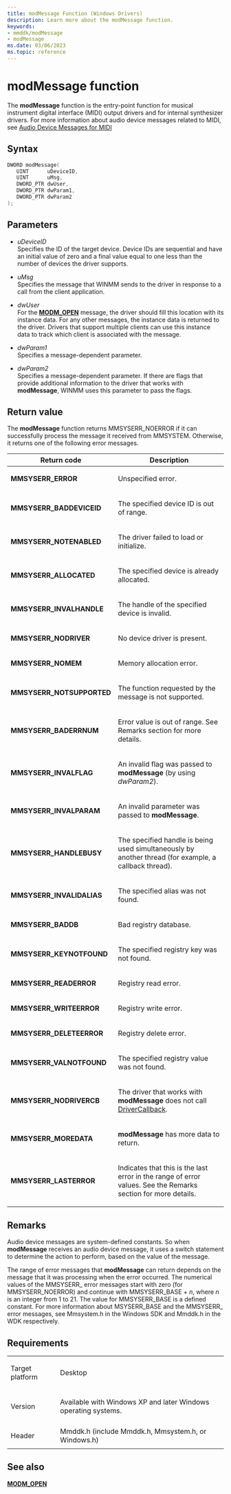 ```yaml
---
title: modMessage Function (Windows Drivers)
description: Learn more about the modMessage function.
keywords:
- mmddk/modMessage
- modMessage
ms.date: 03/06/2023
ms.topic: reference
---
```


# modMessage function

The **modMessage** function is the entry-point function for musical instrument digital interface (MIDI) output drivers and for internal synthesizer drivers. For more information about audio device messages related to MIDI, see [Audio Device Messages for MIDI](audio-device-messages-for-midi.md)

## Syntax

``` c++
DWORD modMessage(
   UINT      uDeviceID,
   UINT      uMsg,
   DWORD_PTR dwUser,
   DWORD_PTR dwParam1,
   DWORD_PTR dwParam2
);
```

## Parameters

- *uDeviceID*  
  Specifies the ID of the target device. Device IDs are sequential and have an initial value of zero and a final value equal to one less than the number of devices the driver supports.

- *uMsg*  
  Specifies the message that WINMM sends to the driver in response to a call from the client application.

- *dwUser*  
  For the [**MODM\_OPEN**](modm-open.md) message, the driver should fill this location with its instance data. For any other messages, the instance data is returned to the driver. Drivers that support multiple clients can use this instance data to track which client is associated with the message.

- *dwParam1*  
  Specifies a message-dependent parameter.

- *dwParam2*  
  Specifies a message-dependent parameter. If there are flags that provide additional information to the driver that works with **modMessage**, WINMM uses this parameter to pass the flags.

## Return value

The **modMessage** function returns MMSYSERR\_NOERROR if it can successfully process the message it received from MMSYSTEM. Otherwise, it returns one of the following error messages.

<table>
<thead>
<tr class="header">
<th>Return code</th>
<th>Description</th>
</tr>
</thead>
<tbody>
<tr class="odd">
<td><strong>MMSYSERR_ERROR</strong></td>
<td><p>Unspecified error.</p></td>
</tr>
<tr class="even">
<td><strong>MMSYSERR_BADDEVICEID</strong></td>
<td><p>The specified device ID is out of range.</p></td>
</tr>
<tr class="odd">
<td><strong>MMSYSERR_NOTENABLED</strong></td>
<td><p>The driver failed to load or initialize.</p></td>
</tr>
<tr class="even">
<td><strong>MMSYSERR_ALLOCATED</strong></td>
<td><p>The specified device is already allocated.</p></td>
</tr>
<tr class="odd">
<td><strong>MMSYSERR_INVALHANDLE</strong></td>
<td><p>The handle of the specified device is invalid.</p></td>
</tr>
<tr class="even">
<td><strong>MMSYSERR_NODRIVER</strong></td>
<td><p>No device driver is present.</p></td>
</tr>
<tr class="odd">
<td><strong>MMSYSERR_NOMEM</strong></td>
<td><p>Memory allocation error.</p></td>
</tr>
<tr class="even">
<td><strong>MMSYSERR_NOTSUPPORTED</strong></td>
<td><p>The function requested by the message is not supported.</p></td>
</tr>
<tr class="odd">
<td><strong>MMSYSERR_BADERRNUM</strong></td>
<td><p>Error value is out of range. See Remarks section for more details.</p></td>
</tr>
<tr class="even">
<td><strong>MMSYSERR_INVALFLAG</strong></td>
<td><p>An invalid flag was passed to <strong>modMessage</strong> (by using <em>dwParam2</em>).</p></td>
</tr>
<tr class="odd">
<td><strong>MMSYSERR_INVALPARAM</strong></td>
<td><p>An invalid parameter was passed to <strong>modMessage</strong>.</p></td>
</tr>
<tr class="even">
<td><strong>MMSYSERR_HANDLEBUSY</strong></td>
<td><p>The specified handle is being used simultaneously by another thread (for example, a callback thread).</p></td>
</tr>
<tr class="odd">
<td><strong>MMSYSERR_INVALIDALIAS</strong></td>
<td><p>The specified alias was not found.</p></td>
</tr>
<tr class="even">
<td><strong>MMSYSERR_BADDB</strong></td>
<td><p>Bad registry database.</p></td>
</tr>
<tr class="odd">
<td><strong>MMSYSERR_KEYNOTFOUND</strong></td>
<td><p>The specified registry key was not found.</p></td>
</tr>
<tr class="even">
<td><strong>MMSYSERR_READERROR</strong></td>
<td><p>Registry read error.</p></td>
</tr>
<tr class="odd">
<td><strong>MMSYSERR_WRITEERROR</strong></td>
<td><p>Registry write error.</p></td>
</tr>
<tr class="even">
<td><strong>MMSYSERR_DELETEERROR</strong></td>
<td><p>Registry delete error.</p></td>
</tr>
<tr class="odd">
<td><strong>MMSYSERR_VALNOTFOUND</strong></td>
<td><p>The specified registry value was not found.</p></td>
</tr>
<tr class="even">
<td><strong>MMSYSERR_NODRIVERCB</strong></td>
<td><p>The driver that works with <strong>modMessage</strong> does not call <a href="/windows/win32/api/mmiscapi/nf-mmiscapi-drivercallback">DriverCallback</a>.</p></td>
</tr>
<tr class="odd">
<td><strong>MMSYSERR_MOREDATA</strong></td>
<td><p><strong>modMessage</strong> has more data to return.</p></td>
</tr>
<tr class="even">
<td><strong>MMSYSERR_LASTERROR</strong></td>
<td><p>Indicates that this is the last error in the range of error values. See the Remarks section for more details.</p></td>
</tr>
</tbody>
</table>

## Remarks

Audio device messages are system-defined constants. So when **modMessage** receives an audio device message, it uses a switch statement to determine the action to perform, based on the value of the message.

The range of error messages that **modMessage** can return depends on the message that it was processing when the error occurred. The numerical values of the MMSYSERR\_ error messages start with zero (for MMSYSERR\_NOERROR) and continue with MMSYSERR\_BASE + *n*, where *n* is an integer from 1 to 21. The value for MMSYSERR\_BASE is a defined constant. For more information about MSYSERR\_BASE and the MMSYSERR\_ error messages, see Mmsystem.h in the Windows SDK and Mmddk.h in the WDK respectively.

## Requirements

<table>
<tbody>
<tr class="odd">
<td><p>Target platform</p></td>
<td>Desktop</td>
</tr>
<tr class="even">
<td><p>Version</p></td>
<td><p>Available with Windows XP and later Windows operating systems.</p></td>
</tr>
<tr class="odd">
<td><p>Header</p></td>
<td>Mmddk.h (include Mmddk.h, Mmsystem.h, or Windows.h)</td>
</tr>
</tbody>
</table>

## See also

[**MODM\_OPEN**](modm-open.md)
